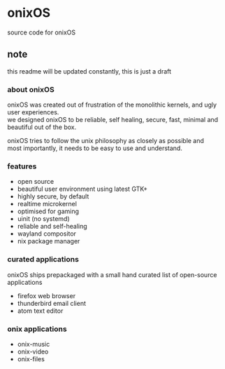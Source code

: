 # onixOS
source code for onixOS

## note
this readme will be updated constantly, this is just a draft

### about onixOS

onixOS was created out of frustration of the monolithic kernels, and ugly user experiences.  
we designed onixOS to be reliable, self healing, secure, fast, minimal and beautiful out of the box.

onixOS tries to follow the unix philosophy as closely as possible and  
most importantly, it needs to be easy to use and understand.

### features

- open source
- beautiful user environment using latest GTK+
- highly secure, by default
- realtime microkernel
- optimised for gaming
- uinit (no systemd)
- reliable and self-healing
- wayland compositor
- nix package manager

### curated applications

onixOS ships prepackaged with a small hand curated list of open-source applications

- firefox web browser
- thunderbird email client
- atom text editor

### onix applications

- onix-music
- onix-video
- onix-files
